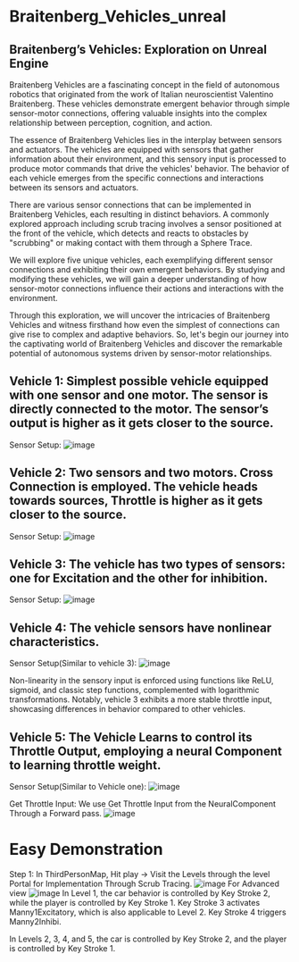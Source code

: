 # Braitenberg_Vehicles_unreal
## Braitenberg’s Vehicles: Exploration on Unreal Engine
Braitenberg Vehicles are a fascinating concept in the field of autonomous robotics that originated from the work of Italian neuroscientist Valentino Braitenberg. These vehicles demonstrate emergent behavior through simple sensor-motor connections, offering valuable insights into the complex relationship between perception, cognition, and action.

The essence of Braitenberg Vehicles lies in the interplay between sensors and actuators. The vehicles are equipped with sensors that gather information about their environment, and this sensory input is processed to produce motor commands that drive the vehicles' behavior. The behavior of each vehicle emerges from the specific connections and interactions between its sensors and actuators.

There are various sensor connections that can be implemented in Braitenberg Vehicles, each resulting in distinct behaviors. A commonly explored approach including scrub tracing involves a sensor positioned at the front of the vehicle, which detects and reacts to obstacles by "scrubbing" or making contact with them through a Sphere Trace.

We will explore five unique vehicles, each exemplifying different sensor connections and exhibiting their own emergent behaviors. By studying and modifying these vehicles, we will gain a deeper understanding of how sensor-motor connections influence their actions and interactions with the environment.

Through this exploration, we will uncover the intricacies of Braitenberg Vehicles and witness firsthand how even the simplest of connections can give rise to complex and adaptive behaviors. So, let's begin our journey into the captivating world of Braitenberg Vehicles and discover the remarkable potential of autonomous systems driven by sensor-motor relationships.

## Vehicle 1: Simplest possible vehicle equipped with one sensor and one motor. The sensor is directly connected to the motor. The sensor’s output is higher as it gets closer to the source.
Sensor Setup:
![image](https://github.com/ceciljoseph97/Braitenberg_Vehicles_unreal/assets/29672160/12e92e49-8f2f-42c9-8da9-fbb72f77f2a8)

## Vehicle 2: Two sensors and two motors. Cross Connection is employed. The vehicle heads towards sources, Throttle is higher as it gets closer to the source.
Sensor Setup:
![image](https://github.com/ceciljoseph97/Braitenberg_Vehicles_unreal/assets/29672160/d4bf6f6d-b603-4a79-a5c0-ac302d9a73f1)

## Vehicle 3: The vehicle has two types of sensors: one for Excitation and the other for inhibition.
Sensor Setup:
![image](https://github.com/ceciljoseph97/Braitenberg_Vehicles_unreal/assets/29672160/89de06ca-6bbe-47a5-a30a-fde024bdc5df)

## Vehicle 4: The vehicle sensors have nonlinear characteristics.
Sensor Setup(Similar to vehicle 3):
![image](https://github.com/ceciljoseph97/Braitenberg_Vehicles_unreal/assets/29672160/344aa561-2230-4e38-a882-1040b620f7ef)

Non-linearity in the sensory input is enforced using functions like ReLU, sigmoid, and classic step functions, complemented with logarithmic transformations. Notably, vehicle 3 exhibits a more stable throttle input, showcasing differences in behavior compared to other vehicles.


## Vehicle 5: The Vehicle Learns to control its Throttle Output, employing a neural Component to learning throttle weight.
Sensor Setup(Similar to Vehicle one):
![image](https://github.com/ceciljoseph97/Braitenberg_Vehicles_unreal/assets/29672160/c5cc1db6-404e-4319-b712-e0e08b4c205b)

Get Throttle Input: We use Get Throttle Input from the NeuralComponent Through a Forward pass.
![image](https://github.com/ceciljoseph97/Braitenberg_Vehicles_unreal/assets/29672160/40f46656-ba2c-4553-b7be-76002a7a36b5)

# Easy Demonstration 
Step 1: In ThirdPersonMap, Hit play -> Visit the Levels through the level Portal for Implementation Through Scrub Tracing.
![image](https://github.com/ceciljoseph97/Braitenberg_Vehicles_unreal/assets/29672160/ce4fa8e3-d1bd-4c0c-8ad8-9f356dee4a62)
For Advanced view 
![image](https://github.com/ceciljoseph97/Braitenberg_Vehicles_unreal/assets/29672160/c3f7bb45-e62c-4f89-b231-cdf78217df5c)
In Level 1, the car behavior is controlled by Key Stroke 2, while the player is controlled by Key Stroke 1. Key Stroke 3 activates Manny1Excitatory, which is also applicable to Level 2. Key Stroke 4 triggers Manny2Inhibi.

In Levels 2, 3, 4, and 5, the car is controlled by Key Stroke 2, and the player is controlled by Key Stroke 1.





